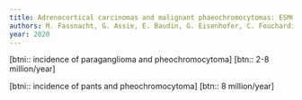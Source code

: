 ```yaml
---
title: Adrenocortical carcinomas and malignant phaeochromocytomas: ESMO–EURACAN Clinical Practice Guidelines for diagnosis, treatment and follow-up†
authors: M. Fassnacht, G. Assie, E. Baudin, G. Eisenhofer, C. Fouchardiere, H. R. Haak, R. Krijger, F. Porpiglia, M. Terzolo, A. Berruti
year: 2020
---
```


[btni:: incidence of paraganglioma and pheochromocytoma]
[btn:: 2-8 million/year]

[btni:: incidence of pants and pheochromocytoma]
[btn:: 8 million/year]